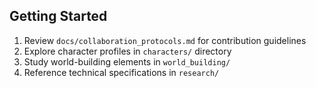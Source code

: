 ## Getting Started
1. Review `docs/collaboration_protocols.md` for contribution guidelines
2. Explore character profiles in `characters/` directory
3. Study world-building elements in `world_building/`
4. Reference technical specifications in `research/`
